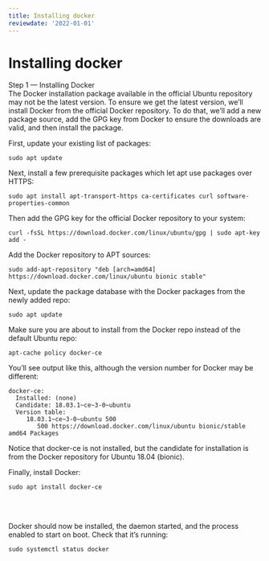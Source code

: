 ```yaml
---
title: Installing docker
reviewdate: '2022-01-01'
---
```

# Installing docker

<p id="bkmrk-step-1-%E2%80%94-installing-">Step 1 — Installing Docker<br>The Docker installation package available in the official Ubuntu repository may not be the latest version. To ensure we get the latest version, we’ll install Docker from the official Docker repository. To do that, we’ll add a new package source, add the GPG key from Docker to ensure the downloads are valid, and then install the package.</p>
<p id="bkmrk-first%2C-update-your-e">First, update your existing list of packages:</p>
<pre id="bkmrk-sudo-apt-update"><code class="language-">sudo apt update</code></pre>
<p id="bkmrk-next%2C-install-a-few-">Next, install a few prerequisite packages which let apt use packages over HTTPS:</p>
<pre id="bkmrk-sudo-apt-install-apt"><code class="language-">sudo apt install apt-transport-https ca-certificates curl software-properties-common</code></pre>
<p id="bkmrk-then-add-the-gpg-key">Then add the GPG key for the official Docker repository to your system:</p>
<pre id="bkmrk-curl--fssl-https%3A%2F%2Fd"><code class="language-">curl -fsSL https://download.docker.com/linux/ubuntu/gpg | sudo apt-key add -</code></pre>
<p id="bkmrk-add-the-docker-repos">Add the Docker repository to APT sources:</p>
<pre id="bkmrk-sudo-add-apt-reposit"><code class="language-">sudo add-apt-repository "deb [arch=amd64] https://download.docker.com/linux/ubuntu bionic stable"</code></pre>
<p id="bkmrk-next%2C-update-the-pac">Next, update the package database with the Docker packages from the newly added repo:</p>
<pre id="bkmrk-sudo-apt-update-0"><code class="language-">sudo apt update</code></pre>
<p id="bkmrk-make-sure-you-are-ab">Make sure you are about to install from the Docker repo instead of the default Ubuntu repo:</p>
<pre id="bkmrk-apt-cache-policy-doc"><code class="language-">apt-cache policy docker-ce</code></pre>
<p id="bkmrk-you%E2%80%99ll-see-output-li">You’ll see output like this, although the version number for Docker may be different:</p>
<pre id="bkmrk-docker-ce%3A-installed"><code class="language-YAML">docker-ce:
  Installed: (none)
  Candidate: 18.03.1~ce~3-0~ubuntu
  Version table:
     18.03.1~ce~3-0~ubuntu 500
        500 https://download.docker.com/linux/ubuntu bionic/stable amd64 Packages</code></pre>
<p id="bkmrk-notice-that-docker-c">Notice that docker-ce is not installed, but the candidate for installation is from the Docker repository for Ubuntu 18.04 (bionic).</p>
<p id="bkmrk-finally%2C-install-doc">Finally, install Docker:</p>
<pre id="bkmrk-sudo-apt-install-doc"><code class="language-shell">sudo apt install docker-ce</code></pre>
<p id="bkmrk-%C2%A0"> </p>
<p id="bkmrk-docker-should-now-be"><br>Docker should now be installed, the daemon started, and the process enabled to start on boot. Check that it’s running:</p>
<pre id="bkmrk-sudo-systemctl-statu"><code class="language-shell">sudo systemctl status docker</code></pre>